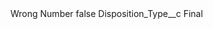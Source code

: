 <?xml version="1.0" encoding="UTF-8"?>
<CustomMetadata xmlns="http://soap.sforce.com/2006/04/metadata" xmlns:xsi="http://www.w3.org/2001/XMLSchema-instance" xmlns:xsd="http://www.w3.org/2001/XMLSchema">
    <label>Wrong Number</label>
    <protected>false</protected>
    <values>
        <field>Disposition_Type__c</field>
        <value xsi:type="xsd:string">Final</value>
    </values>
</CustomMetadata>
